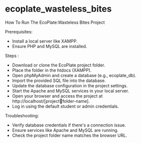 # ecoplate_wasteless_bites
How To Run The EcoPlate:Wasteless Bites Project 

Prerequisites: 
- Install a local server like XAMPP. 
- Ensure PHP and MySQL are installed.

Steps : 
- Download or clone the EcoPlate project folder. 
- Place the folder in the htdocs (XAMPP). 
- Open phpMyAdmin and create a database (e.g., ecoplate_db). 
- Import the provided SQL file into the database. 
- Update the database configuration in the project settings. 
- Start the Apache and MySQL services in your local server. 
- Open your browser and access the project at http://localhost/[projectfolder-name]. 
- Log in using the default student or admin credentials.
  
Troubleshooting: 
- Verify database credentials if there's a connection issue. 
- Ensure services like Apache and MySQL are running. 
- Check the project folder name matches the browser URL.

